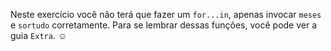 Neste exercício você não terá que fazer um `for...in`, apenas invocar `meses` e `sortudo` corretamente. Para se lembrar dessas funções, você pode ver a guia `Extra`. :relaxed:
